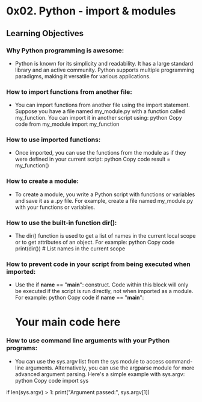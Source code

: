 # 0x02. Python - import & modules

## Learning Objectives

### Why Python programming is awesome:
- Python is known for its simplicity and readability. It has a large standard library and an active community. Python supports multiple programming paradigms, making it versatile for various applications.

### How to import functions from another file:
- You can import functions from another file using the import statement. Suppose you have a file named my_module.py with a function called my_function. You can import it in another script using:
python
Copy code
from my_module import my_function

### How to use imported functions:
- Once imported, you can use the functions from the module as if they were defined in your current script:
python
Copy code
result = my_function()

### How to create a module:
- To create a module, you write a Python script with functions or variables and save it as a .py file. For example, create a file named my_module.py with your functions or variables.

### How to use the built-in function dir():
- The dir() function is used to get a list of names in the current local scope or to get attributes of an object. For example:
python
Copy code
print(dir())  # List names in the current scope

### How to prevent code in your script from being executed when imported:
- Use the if __name__ == "__main__": construct. Code within this block will only be executed if the script is run directly, not when imported as a module. For example:
python
Copy code
if __name__ == "__main__":
    # Your main code here

### How to use command line arguments with your Python programs:
- You can use the sys.argv list from the sys module to access command-line arguments. Alternatively, you can use the argparse module for more advanced argument parsing. Here's a simple example with sys.argv:
python
Copy code
import sys

if len(sys.argv) > 1:
    print("Argument passed:", sys.argv[1])
